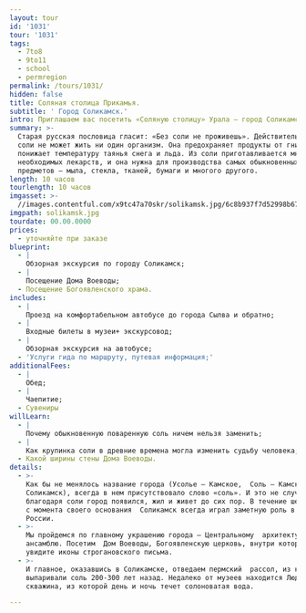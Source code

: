 ```yaml
---
layout: tour
id: '1031'
tour: '1031'
tags:
  - 7to8
  - 9to11
  - school
  - permregion
permalink: /tours/1031/
hidden: false
title: Соляная столица Прикамья.
subtitle: ' Город Соликамск.'
intro: Приглашаем вас посетить «Соляную столицу» Урала – город Соликамск.
summary: >-
  Старая русская пословица гласит: «Без соли не проживешь». Действительно, без
  соли не может жить ни один организм. Она предохраняет продукты от гниения,
  понижает температуру таянья снега и льда. Из соли приготавливается много
  необходимых лекарств, и она нужна для производства самых обыкновенных
  предметов – мыла, стекла, тканей, бумаги и многого другого.
length: 10 часов
tourlength: 10 часов
imgasset: >-
  //images.contentful.com/x9tc47a70skr/solikamsk.jpg/6c8b937f7d52998b67da2e63ff798e5c/solikamsk.jpg
imgpath: solikamsk.jpg
tourdate: 00.00.0000
prices:
  - уточняйте при заказе
blueprint:
  - |
    Обзорная экскурсия по городу Соликамск;
  - |
    Посещение Дома Воеводы;
  - Посещение Богоявленского храма.
includes:
  - |
    Проезд на комфортабельном автобусе до города Сылва и обратно;
  - |
    Входные билеты в музеи+ экскурсовод;
  - |
    Обзорная экскурсия на автобусе;
  - 'Услуги гида по маршруту, путевая информация;'
additionalFees:
  - |
    Обед;
  - |
    Чаепитие;
  - Сувениры
willLearn:
  - |
    Почему обыкновенную поваренную соль ничем нельзя заменить;
  - |
    Как крупинка соли в древние времена могла изменить судьбу человека;
  - Какой ширины стены Дома Воеводы.
details:
  - >-
    Как бы не менялось название города (Усолье – Камское,  Соль – Камская,
    Соликамск), всегда в нем присутствовало слово «соль». И это не случайно:
    благодаря соли город появился, жил и живет до сих пор. В течение шести веков
    с момента своего основания  Соликамск всегда играл заметную роль в истории
    России.
  - >-
    Мы пройдемся по главному украшению города – Центральному  архитектурному
    ансамблю. Посетим  Дом Воеводы, Богоявленскую церковь, внутри которой вы
    увидите иконы строгановского письма.
  - >-
    И главное, оказавшись в Соликамске, отведаем пермский  рассол, из которого
    выпаривали соль 200-300 лет назад. Недалеко от музеев находится Людмилинская
    скважина, из которой день и ночь течет солоноватая вода.

---
```

